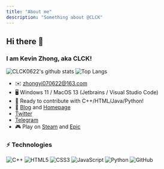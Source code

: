 ```yaml
---
title: "About me"
description: "Something about @CLCK"
---
```


## Hi there 👋 

### I am Kevin Zhong, aka CLCK!

![CLCK0622's github stats](https://github-readme-stats.vercel.app/api?username=CLCK0622&theme=buefy&count_private=true&show_icons=true)
![Top Langs](https://github-readme-stats.vercel.app/api/top-langs/?username=CLCK0622&hide=TeX&layout=compact)

- ✉️ zhongyi070622@163.com
- 🖥 Windows 11 / MacOS 13 (Jetbrains / Visual Studio Code)
- 🔨 Ready to contribute with C++/HTML/Java/Python!
- 📝 [Blog](https://pages.clckblog.space) and [Homepage](https://www.clckblog.space)
- [Twitter](https://twitter.com/KevinZh19316459)
- [Telegram](https://t.me/CLCK0622)
- 🎮 Play on [Steam](https://steamcommunity.com/id/zhongyi070622/) and [Epic](https://store.epicgames.com/zh-CN/u/3e733c852de04da686cca0abf85adda7)

### ⚡ Technologies

![C++](https://img.shields.io/badge/-C++-00599C?style=flat-square&logo=c)
![HTML5](https://img.shields.io/badge/-HTML5-E34F26?style=flat-square&logo=html5&logoColor=white)
![CSS3](https://img.shields.io/badge/-CSS3-1572B6?style=flat-square&logo=css3)
![JavaScript](https://img.shields.io/badge/-JavaScript-black?style=flat-square&logo=javascript)
![Python](https://img.shields.io/badge/-Python-black?style=flat-square&logo=Python)
![GitHub](https://img.shields.io/badge/-GitHub-181717?style=flat-square&logo=github)
